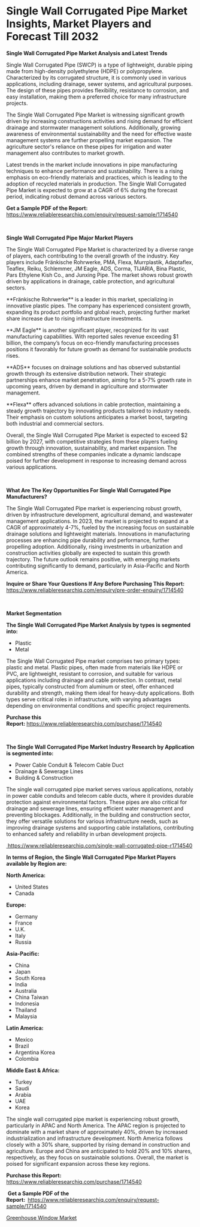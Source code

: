 <p><h1>Single Wall Corrugated Pipe Market Insights, Market Players and Forecast Till 2032</h1></p><p><strong>Single Wall Corrugated Pipe Market Analysis and Latest Trends</strong></p>
<p><p>Single Wall Corrugated Pipe (SWCP) is a type of lightweight, durable piping made from high-density polyethylene (HDPE) or polypropylene. Characterized by its corrugated structure, it is commonly used in various applications, including drainage, sewer systems, and agricultural purposes. The design of these pipes provides flexibility, resistance to corrosion, and easy installation, making them a preferred choice for many infrastructure projects.</p><p>The Single Wall Corrugated Pipe Market is witnessing significant growth driven by increasing constructions activities and rising demand for efficient drainage and stormwater management solutions. Additionally, growing awareness of environmental sustainability and the need for effective waste management systems are further propelling market expansion. The agriculture sector's reliance on these pipes for irrigation and water management also contributes to market growth.</p><p>Latest trends in the market include innovations in pipe manufacturing techniques to enhance performance and sustainability. There is a rising emphasis on eco-friendly materials and practices, which is leading to the adoption of recycled materials in production. The Single Wall Corrugated Pipe Market is expected to grow at a CAGR of 6% during the forecast period, indicating robust demand across various sectors.</p></p>
<p><strong>Get a Sample PDF of the Report:&nbsp;</strong> <a href="https://www.reliableresearchiq.com/enquiry/request-sample/1714540?utm_campaign=3132&utm_medium=2&utm_source=Github&utm_content=ia&utm_term=28032025&utm_id=single-wall-corrugated-pipe">https://www.reliableresearchiq.com/enquiry/request-sample/1714540</a></p>
<p>&nbsp;</p>
<p><strong>Single Wall Corrugated Pipe Major Market Players</strong></p>
<p><p>The Single Wall Corrugated Pipe Market is characterized by a diverse range of players, each contributing to the overall growth of the industry. Key players include Fränkische Rohrwerke, PMA, Flexa, Murrplastik, Adaptaflex, Teaflex, Reiku, Schlemmer, JM Eagle, ADS, Corma, TIJARIA, Bina Plastic, Pars Ethylene Kish Co., and Junxing Pipe. The market shows robust growth driven by applications in drainage, cable protection, and agricultural sectors.</p><p>**Fränkische Rohrwerke** is a leader in this market, specializing in innovative plastic pipes. The company has experienced consistent growth, expanding its product portfolio and global reach, projecting further market share increase due to rising infrastructure investments.</p><p>**JM Eagle** is another significant player, recognized for its vast manufacturing capabilities. With reported sales revenue exceeding $1 billion, the company’s focus on eco-friendly manufacturing processes positions it favorably for future growth as demand for sustainable products rises.</p><p>**ADS** focuses on drainage solutions and has observed substantial growth through its extensive distribution network. Their strategic partnerships enhance market penetration, aiming for a 5-7% growth rate in upcoming years, driven by demand in agriculture and stormwater management.</p><p>**Flexa** offers advanced solutions in cable protection, maintaining a steady growth trajectory by innovating products tailored to industry needs. Their emphasis on custom solutions anticipates a market boost, targeting both industrial and commercial sectors.</p><p>Overall, the Single Wall Corrugated Pipe Market is expected to exceed $2 billion by 2027, with competitive strategies from these players fueling growth through innovation, sustainability, and market expansion. The combined strengths of these companies indicate a dynamic landscape poised for further development in response to increasing demand across various applications.</p></p>
<p>&nbsp;</p>
<p><strong>What Are The Key Opportunities For Single Wall Corrugated Pipe Manufacturers?</strong></p>
<p><p>The Single Wall Corrugated Pipe market is experiencing robust growth, driven by infrastructure development, agricultural demand, and wastewater management applications. In 2023, the market is projected to expand at a CAGR of approximately 4-7%, fueled by the increasing focus on sustainable drainage solutions and lightweight materials. Innovations in manufacturing processes are enhancing pipe durability and performance, further propelling adoption. Additionally, rising investments in urbanization and construction activities globally are expected to sustain this growth trajectory. The future outlook remains positive, with emerging markets contributing significantly to demand, particularly in Asia-Pacific and North America.</p></p>
<p><strong>Inquire or Share Your Questions If Any Before Purchasing This Report:</strong> <a href="https://www.reliableresearchiq.com/enquiry/pre-order-enquiry/1714540?utm_campaign=3132&utm_medium=2&utm_source=Github&utm_content=ia&utm_term=28032025&utm_id=single-wall-corrugated-pipe">https://www.reliableresearchiq.com/enquiry/pre-order-enquiry/1714540</a></p>
<p>&nbsp;</p>
<p><strong>Market Segmentation</strong></p>
<p><strong>The Single Wall Corrugated Pipe Market Analysis by types is segmented into:</strong></p>
<p><ul><li>Plastic</li><li>Metal</li></ul></p>
<p><p>The Single Wall Corrugated Pipe market comprises two primary types: plastic and metal. Plastic pipes, often made from materials like HDPE or PVC, are lightweight, resistant to corrosion, and suitable for various applications including drainage and cable protection. In contrast, metal pipes, typically constructed from aluminum or steel, offer enhanced durability and strength, making them ideal for heavy-duty applications. Both types serve critical roles in infrastructure, with varying advantages depending on environmental conditions and specific project requirements.</p></p>
<p><strong>Purchase this Report:&nbsp;</strong><a href="https://www.reliableresearchiq.com/purchase/1714540?utm_campaign=3132&utm_medium=2&utm_source=Github&utm_content=ia&utm_term=28032025&utm_id=single-wall-corrugated-pipe">https://www.reliableresearchiq.com/purchase/1714540</a></p>
<p>&nbsp;</p>
<p><strong>The Single Wall Corrugated Pipe Market Industry Research by Application is segmented into:</strong></p>
<p><ul><li>Power Cable Conduit & Telecom Cable Duct</li><li>Drainage & Sewerage Lines</li><li>Building & Construction</li></ul></p>
<p><p>The single wall corrugated pipe market serves various applications, notably in power cable conduits and telecom cable ducts, where it provides durable protection against environmental factors. These pipes are also critical for drainage and sewerage lines, ensuring efficient water management and preventing blockages. Additionally, in the building and construction sector, they offer versatile solutions for various infrastructure needs, such as improving drainage systems and supporting cable installations, contributing to enhanced safety and reliability in urban development projects.</p></p>
<p><a href="https://www.reliableresearchiq.com/single-wall-corrugated-pipe-r1714540?utm_campaign=3132&utm_medium=2&utm_source=Github&utm_content=ia&utm_term=28032025&utm_id=single-wall-corrugated-pipe">&nbsp;https://www.reliableresearchiq.com/single-wall-corrugated-pipe-r1714540</a></p>
<p><strong>In terms of Region, the Single Wall Corrugated Pipe Market Players available by Region are:</strong></p>
<p>
    <p> <strong> North America: </strong>
        <ul>
            <li>United States</li>
            <li>Canada</li>
        </ul>
        </p> 
    <p> <strong> Europe: </strong>
        <ul>
            <li>Germany</li>
            <li>France</li>
            <li>U.K.</li>
            <li>Italy</li>
            <li>Russia</li>
        </ul>
        </p> 
    <p> <strong> Asia-Pacific: </strong>
        <ul>
            <li>China</li>
            <li>Japan</li>
            <li>South Korea</li>
            <li>India</li>
            <li>Australia</li>
            <li>China Taiwan</li>
            <li>Indonesia</li>
            <li>Thailand</li>
            <li>Malaysia</li>
        </ul>
        </p> 
    <p> <strong> Latin America: </strong>
        <ul>
            <li>Mexico</li>
            <li>Brazil</li>
            <li>Argentina Korea</li>
            <li>Colombia</li>
        </ul>
        </p> 
    <p> <strong> Middle East & Africa: </strong>
        <ul>
            <li>Turkey</li>
            <li>Saudi</li>
            <li>Arabia</li>
            <li>UAE</li>
            <li>Korea</li>
        </ul>
    </p>
    </p>
<p><p>The single wall corrugated pipe market is experiencing robust growth, particularly in APAC and North America. The APAC region is projected to dominate with a market share of approximately 40%, driven by increased industrialization and infrastructure development. North America follows closely with a 30% share, supported by rising demand in construction and agriculture. Europe and China are anticipated to hold 20% and 10% shares, respectively, as they focus on sustainable solutions. Overall, the market is poised for significant expansion across these key regions.</p></p>
<p><strong>Purchase this Report: </strong><a href="https://www.reliableresearchiq.com/purchase/1714540?utm_campaign=3132&utm_medium=2&utm_source=Github&utm_content=ia&utm_term=28032025&utm_id=single-wall-corrugated-pipe">https://www.reliableresearchiq.com/purchase/1714540</a></p>
<p>&nbsp;<strong>Get a Sample PDF of the Report:&nbsp;&nbsp;</strong><a href="https://www.reliableresearchiq.com/enquiry/request-sample/1714540?utm_campaign=3132&utm_medium=2&utm_source=Github&utm_content=ia&utm_term=28032025&utm_id=single-wall-corrugated-pipe">https://www.reliableresearchiq.com/enquiry/request-sample/1714540</a></p>
<p><strong></strong></p>
<p><p><a href="https://github.com/daemluari/Market-Research-Report-List-1/blob/main/greenhouse-window-market.md?utm_campaign=3132&utm_medium=2&utm_source=Github&utm_content=ia&utm_term=28032025&utm_id=single-wall-corrugated-pipe">Greenhouse Window Market</a></p></p>